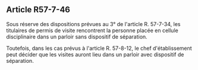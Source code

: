 Article R57-7-46
----
Sous réserve des dispositions prévues au 3° de l'article R. 57-7-34, les
titulaires de permis de visite rencontrent la personne placée en cellule
disciplinaire dans un parloir sans dispositif de séparation.

Toutefois, dans les cas prévus à l'article R. 57-8-12, le chef d'établissement
peut décider que les visites auront lieu dans un parloir avec dispositif de
séparation.

